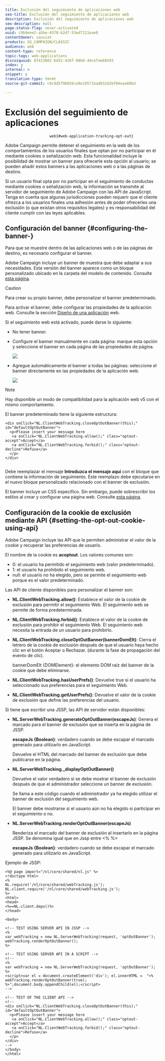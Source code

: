 ```yaml
---
title: Exclusión del seguimiento de aplicaciones web
seo-title: Exclusión del seguimiento de aplicaciones web
description: Exclusión del seguimiento de aplicaciones web
seo-description: null
page-status-flag: never-activated
uuid: c9b9eee2-a5be-4378-b2d7-53ed7121eae8
contentOwner: sauviat
products: SG_CAMPAIGN/CLASSIC
audience: web
content-type: reference
topic-tags: web-applications
discoiquuid: 8f413002-bd32-426f-88b9-44cefae68593
index: y
internal: n
snippet: y
translation-type: tm+mt
source-git-commit: c9c9d5f96856ce9e19571bad032d2bf04eaa60bd

---
```



# Exclusión del seguimiento de aplicaciones
                        web{#web-application-tracking-opt-out}

Adobe Campaign permite detener el seguimiento en la web de los comportamientos de los usuarios finales que optan por no participar en él mediante cookies o señalización web. Esta funcionalidad incluye la posibilidad de mostrar un banner para ofrecerle esta opción al usuario; se pueden añadir estos banners a las aplicaciones web o a las páginas de destino.

Si un usuario final opta por no participar en el seguimiento de conductas mediante cookies o señalización web, la información se transmite al servidor de seguimiento de Adobe Campaign con las API de JavaScript. Tenga en cuenta que algunas jurisdicciones pueden requerir que el cliente ofrezca a los usuarios finales una adhesión antes de poder ofrecerles una exclusión (o que existan otros requisitos legales) y es responsabilidad del cliente cumplir con las leyes aplicables.

## Configuración del banner {#configuring-the-banner-}

Para que se muestre dentro de las aplicaciones web o de las páginas de destino, es necesario configurar el banner.

Adobe Campaign incluye un banner de muestra que debe adaptar a sus necesidades. Esta versión del banner aparece como un bloque personalizado ubicado en la carpeta del modelo de contenido. Consulte [esta página](../../delivery/using/personalization-blocks.md).

>[!CAUTION]
>
>Para crear su propio banner, debe personalizar el banner predeterminado.

Para activar el banner, debe configurar las propiedades de la aplicación web. Consulte la sección [Diseño de una aplicación](../../web/using/designing-a-web-application.md) web.

Si el seguimiento web está activado, puede darse lo siguiente:

* No tener banner.
* Configure el banner manualmente en cada página: marque esta opción y seleccione el banner en cada página de las propiedades de página.

   ![](assets/pageproperties.png)

* Agregue automáticamente el banner a todas las páginas: seleccione el banner directamente en las propiedades de la aplicación web.

   ![](assets/optoutconfig.png)

>[!NOTE]
>
>Hay disponible un modo de compatibilidad para la aplicación web v5 con el mismo comportamiento.

El banner predeterminado tiene la siguiente estructura:

```
<div onClick="NL.ClientWebTracking.closeOptOutBanner(this);" id="defaultOptOutBanner">
  <p>Please insert your message here
   <a onClick="NL.ClientWebTracking.allow();" class="optout-accept">Accept</a>
   <a onClick="NL.ClientWebTracking.forbid();" class="optout-decline">Refuse</a>
  </p>
</div>
      
```

Debe reemplazar el mensaje **Introduzca el mensaje aquí** con el bloque que contiene la información de seguimiento. Este reemplazo debe ejecutarse en el nuevo bloque personalizado relacionado con el banner de exclusión.

El banner incluye un CSS específico. Sin embargo, puede sobrescribir los estilos al crear y configurar una página web. Consulte [esta página](../../web/using/content-editor-interface.md).

## Configuración de la cookie de exclusión mediante API {#setting-the-opt-out-cookie-using-api}

Adobe Campaign incluye las API que le permiten administrar el valor de la cookie y recuperar las preferencias de usuario.

El nombre de la cookie es **acoptout**. Los valores comunes son:

* 0: el usuario ha permitido el seguimiento web (valor predeterminado).
* 1: el usuario ha prohibido el seguimiento web.
* null: el usuario no ha elegido, pero se permite el seguimiento web porque es el valor predeterminado.

Las API de cliente disponibles para personalizar el banner son:

* **NL.ClientWebTracking.allow()**: Establece el valor de la cookie de exclusión para permitir el seguimiento Web. El seguimiento web se permite de forma predeterminada.
* **NL.ClientWebTracking.forbid()**: Establece el valor de la cookie de exclusión para prohibir el seguimiento Web. El seguimiento web necesita la entrada de un usuario para prohibirlo.
* **NL.ClientWebTracking.closeOptOutBanner(bannerDomElt)**: Cierra el letrero de la cookie de exclusión después de que el usuario haya hecho clic en el botón Aceptar o Rechazar. (durante la fase de propagación del evento de clic).

   bannerDomElt {DOMElement}: el elemento DOM raíz del banner de la cookie que debe eliminarse.

* **NL.ClientWebTracking.hasUserPrefs()**: Devuelve true si el usuario ha seleccionado sus preferencias para el seguimiento Web.
* **NL.ClientWebTracking.getUserPrefs()**: Devuelve el valor de la cookie de exclusión que define las preferencias del usuario.

Si tiene que escribir una JSSP, las API de servidor están disponibles:

* **NL.ServerWebTracking.generateOptOutBanner(escapeJs)**: Genera el marcado para el banner de exclusión que se inserta en la página de JSSP.

   **escapeJs {Boolean}**: verdadero cuando se debe escapar el marcado generado para utilizarlo en JavaScript.

   Devuelve el HTML del marcado del banner de exclusión que debe publicarse en la página.

* **NL.ServerWebTracking._displayOptOutBanner()**

   Devuelve el valor verdadero si se debe mostrar el banner de exclusión después de que el administrador seleccione un banner de exclusión.

   Se llama a este código cuando el administrador ya ha elegido utilizar el banner de exclusión del seguimiento web.

   El banner debe mostrarse si el usuario aún no ha elegido si participar en el seguimiento o no.

* **NL.ServerWebTracking.renderOptOutBanner(escapeJs)**

   Renderiza el marcado del banner de exclusión al insertarlo en la página JSSP. Se denomina igual que en Jssp entre &lt;% %>

   **escapeJs {Boolean}**: verdadero cuando se debe escapar el marcado generado para utilizarlo en JavaScript.

Ejemplo de JSSP:

```
<%@ page import="/nl/core/shared/nl.js" %>
<!doctype html>
<%
NL.require('/nl/core/shared/webTracking.js');
NL.client.require('/nl/core/shared/webTracking.js');
%>
<html>
<head>
<%==NL.client.deps()%>
</head>

<body>

<!-- TEST USING SERVER API IN JSSP -->
<% 
var webTracking = new NL.ServerWebTracking(request, 'optOutBanner');
webTracking.renderOptOutBanner();
%>

<!-- TEST USING SERVER API IN A SCRIPT -->
<!--
<% 
var webTracking = new NL.ServerWebTracking(request, 'optOutBanner');
%>
<script>var el = document.createElement('div'); el.innerHTML =  "<% webTracking.renderOptOutBanner(true); %>";document.body.appendChild(el);</script>
-->

<!-- TEST OF THE CLIENT API -->
<!--
<div onClick="NL.ClientWebTracking.closeOptOutBanner(this);" id="defaultOptOutBanner">
  <p>Please insert your message here
   <a onClick="NL.ClientWebTracking.allow();" class="optout-accept">Accept</a>
   <a onClick="NL.ClientWebTracking.forbid();" class="optout-decline">Refuse</a>
  </p>
</div>
-->
</body>
</html>
```

